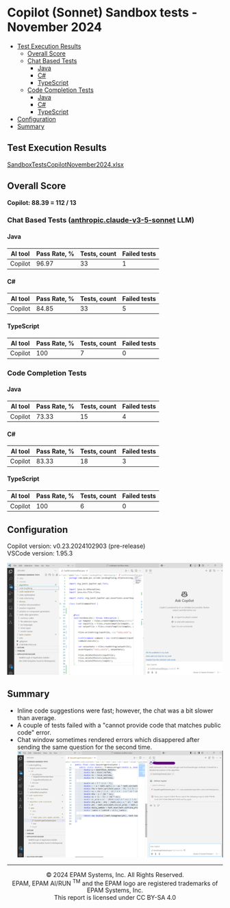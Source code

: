 # Copilot (Sonnet) Sandbox tests - November 2024

- [Test Execution Results](#test-execution-results)
    - [Overall Score](#overall-score)
    - [Chat Based Tests](#chat-based-tests)
        - [Java](#java)
        - [C#](#c)
        - [TypeScript](#typescript)
    - [Code Completion Tests](#code-completion-tests)
        - [Java](#java-1)
        - [C#](#c-1)
        - [TypeScript](#typescript-1)
- [Configuration](#configuration)
- [Summary](#summary)

## Test Execution Results
[SandboxTestsCopilotNovember2024.xlsx](../../../../reports/SandboxTestsCopilotClaude3.5SonnetNovember2024.xlsx)

## Overall Score
**Copilot: 88.39 = 112 / 13**

### Chat Based Tests ([anthropic.claude-v3-5-sonnet](https://www.anthropic.com/news/claude-3-5-sonnet) LLM)

#### Java

| AI tool | Pass Rate, % | Tests, count | Failed tests |
|---------|--------------|--------------|--------------|
| Copilot | 96.97        | 33           | 1            |

#### C#

| AI tool | Pass Rate, % | Tests, count | Failed tests |
|---------|--------------|--------------|--------------|
| Copilot | 84.85        | 33           | 5            |

#### TypeScript

| AI tool | Pass Rate, % | Tests, count | Failed tests |
|---------|--------------|--------------|--------------|
| Copilot | 100          | 7            | 0            |

### Code Completion Tests

#### Java

| AI tool | Pass Rate, % | Tests, count | Failed tests |
|---------|--------------|--------------|--------------|
| Copilot | 73.33        | 15           | 4            |

#### C#

| AI tool | Pass Rate, % | Tests, count | Failed tests |
|---------|--------------|--------------|--------------|
| Copilot | 83.33        | 18           | 3            |

#### TypeScript

| AI tool | Pass Rate, % | Tests, count | Failed tests |
|---------|--------------|--------------|--------------|
| Copilot | 100          | 6            | 0            |

## Configuration

Copilot version: v0.23.2024102903 (pre-release)  
VSCode version: 1.95.3

![example-configuration.png](../../../../images/sandbox-test/copilot/copilot-sonnet-config.png)

## Summary

- Inline code suggestions were fast; however, the chat was a bit slower than average.
- A couple of tests failed with a "cannot provide code that matches public code" error.
- Chat window sometimes rendered errors which disappered after sending the same question for the second time.
![error.png](../../../../images/sandbox-test/copilot/copilot-sonnet-error.png)

---
<p style="text-align: center;">    © 2024 EPAM Systems, Inc. All Rights Reserved.<br/>    EPAM, EPAM AI/RUN <sup>TM</sup> and the EPAM logo are registered trademarks of EPAM Systems, Inc.<br>    This report is licensed under CC BY-SA 4.0<br/></p> 